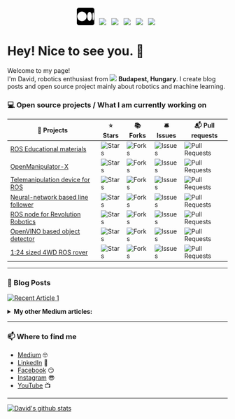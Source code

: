 <p align='center'>
<a href="https://medium.com/@david.dudas"><img height="40" src="https://github.com/dudasdavid/dudasdavid/blob/main/icon/medium.svg"></a>&nbsp;&nbsp;
<a href="https://www.linkedin.com/in/dudasdavid/"><img height="40" src="https://github.com/dudasdavid/dudasdavid/blob/main/icon/linkedin.svg"></a>&nbsp;&nbsp;
<a href="https://www.buymeacoffee.com/dudasdavid"><img height="40" src="https://github.com/dudasdavid/dudasdavid/blob/main/icon/coffee-cup.svg"></a>&nbsp;&nbsp;
<a href="https://www.youtube.com/channel/UCIlLU4F6OjgSLKGHUTe-_Kw"><img height="40" src="https://github.com/dudasdavid/dudasdavid/blob/main/icon/youtube.svg"></a>&nbsp;&nbsp;
<a href="https://instagram.com/ddudas"><img height="40" src="https://github.com/dudasdavid/dudasdavid/blob/main/icon/instagram.svg"></a>&nbsp;&nbsp;
<a href="https://www.facebook.com/dudasd/"><img height="40" src="https://github.com/dudasdavid/dudasdavid/blob/main/icon/facebook.svg"></a>&nbsp;&nbsp;
</p>

# Hey! Nice to see you. 👋

Welcome to my page! </br> I'm David, robotics enthusiast from <img src="https://raw.githubusercontent.com/dudasdavid/dudasdavid/main/icon/hungary.svg" width="13"/> <b>Budapest, Hungary</b>.
I create blog posts and open source project mainly about robotics and machine learning.

### 💻 Open source projects / What I am currently working on
<!--
      <td><img alt="Stars" src="https://img.shields.io/github/stars/dudasdavid/open_manipulator?style=flat-square&labelColor=343b41"/></td>
      <td><img alt="Forks" src="https://img.shields.io/github/forks/dudasdavid/open_manipulator?style=flat-square&labelColor=343b41"/></td>
      <td><img alt="Issues" src="https://img.shields.io/github/issues/dudasdavid/open_manipulator?style=flat-square&labelColor=343b41"/></td>
      <td><img alt="Pull Requests" src="https://img.shields.io/github/issues-pr/dudasdavid/open_manipulator?style=flat-square&labelColor=343b41"/></td>

https://github.com/hungarianrobot/Project-2-Mapping
-->


| 🚀 Projects                                                                           | ⭐ Stars | 📚 Forks | 🛎 Issues | 📬 Pull requests |
|----------------------------------------------------------------------------------------|----------|-----------|----------|-------------------|
| [ROS Educational materials](https://github.com/hungarianrobot)                         | <img alt="Stars" src="https://img.shields.io/github/stars/hungarianrobot/Project-2-Mapping?style=flat-square&labelColor=343b41"/> | <img alt="Forks" src="https://img.shields.io/github/forks/hungarianrobot/Project-2-Mapping?style=flat-square&labelColor=343b41"/> | <img alt="Issues" src="https://img.shields.io/github/issues/hungarianrobot/Project-2-Mapping?style=flat-square&labelColor=343b41"/> | <img alt="Pull Requests" src="https://img.shields.io/github/issues-pr/hungarianrobot/Project-2-Mapping?style=flat-square&labelColor=343b41"/> |
| [OpenManipulator-X](https://github.com/dudasdavid/open_manipulator)                    | <img alt="Stars" src="https://img.shields.io/github/stars/dudasdavid/open_manipulator?style=flat-square&labelColor=343b41"/> | <img alt="Forks" src="https://img.shields.io/github/forks/dudasdavid/open_manipulator?style=flat-square&labelColor=343b41"/> | <img alt="Issues" src="https://img.shields.io/github/issues/dudasdavid/open_manipulator?style=flat-square&labelColor=343b41"/> | <img alt="Pull Requests" src="https://img.shields.io/github/issues-pr/dudasdavid/open_manipulator?style=flat-square&labelColor=343b41"/> |
| [Telemanipulation device for ROS](https://github.com/dudasdavid/HapticDevice)          | <img alt="Stars" src="https://img.shields.io/github/stars/dudasdavid/HapticDevice?style=flat-square&labelColor=343b41"/> | <img alt="Forks" src="https://img.shields.io/github/forks/dudasdavid/HapticDevice?style=flat-square&labelColor=343b41"/> | <img alt="Issues" src="https://img.shields.io/github/issues/dudasdavid/HapticDevice?style=flat-square&labelColor=343b41"/> | <img alt="Pull Requests" src="https://img.shields.io/github/issues-pr/dudasdavid/HapticDevice?style=flat-square&labelColor=343b41"/> |
| [Neural-network based line follower](https://github.com/dudasdavid/line_follower)      | <img alt="Stars" src="https://img.shields.io/github/stars/dudasdavid/line_follower?style=flat-square&labelColor=343b41"/> | <img alt="Forks" src="https://img.shields.io/github/forks/dudasdavid/line_follower?style=flat-square&labelColor=343b41"/> | <img alt="Issues" src="https://img.shields.io/github/issues/dudasdavid/line_follower?style=flat-square&labelColor=343b41"/> | <img alt="Pull Requests" src="https://img.shields.io/github/issues-pr/dudasdavid/line_follower?style=flat-square&labelColor=343b41"/> |
| [ROS node for Revolution Robotics](https://github.com/dudasdavid/revvyframework_ros)   | <img alt="Stars" src="https://img.shields.io/github/stars/dudasdavid/revvyframework_ros?style=flat-square&labelColor=343b41"/> | <img alt="Forks" src="https://img.shields.io/github/forks/dudasdavid/revvyframework_ros?style=flat-square&labelColor=343b41"/> | <img alt="Issues" src="https://img.shields.io/github/issues/dudasdavid/revvyframework_ros?style=flat-square&labelColor=343b41"/> | <img alt="Pull Requests" src="https://img.shields.io/github/issues-pr/dudasdavid/revvyframework_ros?style=flat-square&labelColor=343b41"/> |
| [OpenVINO based object detector](https://github.com/dudasdavid/OpenVINO-ObjectDetector)| <img alt="Stars" src="https://img.shields.io/github/stars/dudasdavid/OpenVINO-ObjectDetector?style=flat-square&labelColor=343b41"/> | <img alt="Forks" src="https://img.shields.io/github/forks/dudasdavid/OpenVINO-ObjectDetector?style=flat-square&labelColor=343b41"/> | <img alt="Issues" src="https://img.shields.io/github/issues/dudasdavid/OpenVINO-ObjectDetector?style=flat-square&labelColor=343b41"/> | <img alt="Pull Requests" src="https://img.shields.io/github/issues-pr/dudasdavid/OpenVINO-ObjectDetector?style=flat-square&labelColor=343b41"/> |
| [1:24 sized 4WD ROS rover](https://github.com/dudasdavid/4WD-ROS-Rover)                | <img alt="Stars" src="https://img.shields.io/github/stars/dudasdavid/4WD-ROS-Rover?style=flat-square&labelColor=343b41"/> | <img alt="Forks" src="https://img.shields.io/github/forks/dudasdavid/4WD-ROS-Rover?style=flat-square&labelColor=343b41"/> | <img alt="Issues" src="https://img.shields.io/github/issues/dudasdavid/4WD-ROS-Rover?style=flat-square&labelColor=343b41"/> | <img alt="Pull Requests" src="https://img.shields.io/github/issues-pr/dudasdavid/4WD-ROS-Rover?style=flat-square&labelColor=343b41"/> |


---

### 📰 Blog Posts
<a target="_blank" href="https://github-readme-medium-recent-article.vercel.app/medium/@david.dudas/1"><img src="https://github-readme-medium-recent-article.vercel.app/medium/@david.dudas/1" alt="Recent Article 1"></a>
 
<details>
<summary><strong>My other Medium articles:</strong></summary>
 
<a target="_blank" href="https://github-readme-medium-recent-article.vercel.app/medium/@david.dudas/0"><img src="https://github-readme-medium-recent-article.vercel.app/medium/@david.dudas/0" alt="Recent Article 0"></a>
  
<a target="_blank" href="https://github-readme-medium-recent-article.vercel.app/medium/@david.dudas/2"><img src="https://github-readme-medium-recent-article.vercel.app/medium/@david.dudas/2" alt="Recent Article 2"></a>
</details>

---

### 📫 Where to find me
- [Medium](https://medium.com/@david.dudas) 🤓
- [LinkedIn](https://www.linkedin.com/in/dudasdavid/) 💼
- [Facebook](https://www.facebook.com/dudasd/) 😏
- [Instagram](https://instagram.com/ddudas) 😎
- [YouTube](https://www.youtube.com/channel/UCIlLU4F6OjgSLKGHUTe-_Kw) 📺

---

[![David's github stats](https://github-readme-stats.vercel.app/api?username=dudasdavid&count_private=true&show_icons=true&theme=tokyonight&hide_rank=false)](https://github.com/anuraghazra/github-readme-stats)
<!--
[![Top Langs](https://github-readme-stats.vercel.app/api/top-langs/?username=dudasdavid&layout=compact&hide=g-code,assembly,html&langs_count=8)](https://github.com/anuraghazra/github-readme-stats)
-->



<!--
**dudasdavid/dudasdavid** is a ✨ _special_ ✨ repository because its `README.md` (this file) appears on your GitHub profile.

Here are some ideas to get you started:

- 🔭 I’m currently working on ...
- 🌱 I’m currently learning ...
- 👯 I’m looking to collaborate on ...
- 🤔 I’m looking for help with ...
- 💬 Ask me about ...
- 📫 How to reach me: ...
- 😄 Pronouns: ...
- ⚡ Fun fact: ...
-->
